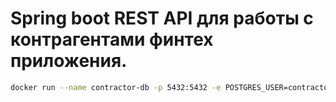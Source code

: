 # Spring boot REST API для работы с контрагентами финтех приложения.

```bash
docker run --name contractor-db -p 5432:5432 -e POSTGRES_USER=contractor -e POSTGRES_PASSWORD=contractor -e POSTGRES_DB=contractor postgres:16
```